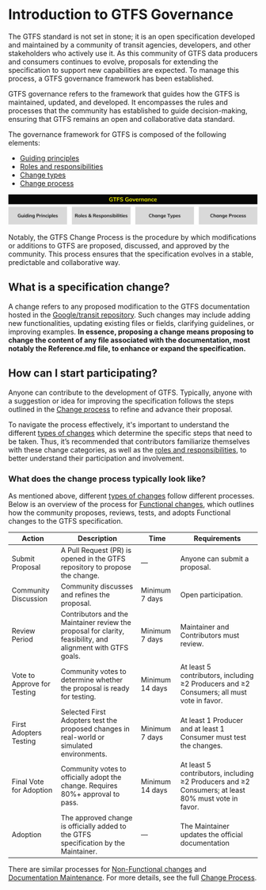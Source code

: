 # Introduction to GTFS Governance

The GTFS standard is not set in stone; it is an open specification developed and maintained by a community of transit agencies, developers, and other stakeholders who actively use it. As this community of GTFS data producers and consumers continues to evolve, proposals for extending the specification to support new capabilities are expected. To manage this process, a GTFS governance framework has been established.

GTFS governance refers to the framework that guides how the GTFS is maintained, updated, and developed. It encompasses the rules and processes that the community has established to guide decision-making, ensuring that GTFS remains an open and collaborative data standard.

The governance framework for GTFS is composed of the following elements:

* [Guiding principles](guiding-principles.md)  
* [Roles and responsibilities](roles.md)  
* [Change types](change-types.md)
* [Change process](change-process.md)

![](assets/governance-intro.svg)

Notably, the GTFS Change Process is the procedure by which modifications or additions to GTFS are proposed, discussed, and approved by the community. This process ensures that the specification evolves in a stable, predictable and collaborative way.

## What is a specification change?

A change refers to any proposed modification to the GTFS documentation hosted in the [Google/transit repository](https://github.com/google/transit). Such changes may include adding new functionalities, updating existing files or fields, clarifying guidelines, or improving examples. **In essence, proposing a change means proposing to change the content of any file associated with the documentation, most notably the Reference.md file, to enhance or expand the specification.**

## How can I start participating?

Anyone can contribute to the development of GTFS. Typically, anyone with a suggestion or idea for improving the specification follows the steps outlined in the [Change process](change-process.md) to refine and advance their proposal.

To navigate the process effectively, it's important to understand the different [types of changes](change-types.md) which determine the specific steps that need to be taken. Thus, it’s recommended that contributors familiarize themselves with these change categories, as well as the [roles and responsibilities](roles.md), to better understand their participation and involvement.

### What does the change process typically look like?

As mentioned above, different [types of changes](change-types.md) follow different processes. Below is an overview of the process for [Functional changes](change-types.md/#functional-changes), which outlines how the community proposes, reviews, tests, and adopts Functional changes to the GTFS specification.

| Action                      | Description                                                                                                  | Time            | Requirements                                                                                       |
| --------------------------- | ------------------------------------------------------------------------------------------------------------ | --------------- | -------------------------------------------------------------------------------------------------- |
| Submit Proposal             | A Pull Request (PR) is opened in the GTFS repository to propose the change.                                  | —               | Anyone can submit a proposal.                                                                      |
| Community Discussion        | Community discusses and refines the proposal.                                                                | Minimum 7 days  | Open participation.                                                                                |
| Review Period               | Contributors and the Maintainer review the proposal for clarity, feasibility, and alignment with GTFS goals. | Minimum 7 days  | Maintainer and Contributors must review.                                                           |
| Vote to Approve for Testing | Community votes to determine whether the proposal is ready for testing.                                      | Minimum 14 days | At least 5 contributors, including ≥2 Producers and ≥2 Consumers; all must vote in favor.          |
| First Adopters Testing      | Selected First Adopters test the proposed changes in real-world or simulated environments.                   | Minimum 7 days  | At least 1 Producer and at least 1 Consumer must test the changes.                                 |
| Final Vote for Adoption     | Community votes to officially adopt the change. Requires 80%+ approval to pass.                              | Minimum 14 days | At least 5 contributors, including ≥2 Producers and ≥2 Consumers; at least 80% must vote in favor. |
| Adoption                    | The approved change is officially added to the GTFS specification by the Maintainer.                         | —               | The Maintainer updates the official documentation                                                  |


There are similar processes for [Non-Functional changes](change-types.md/#non-functional-changes) and [Documentation Maintenance](change-types.md/#documentation-maintenance). For more details, see the full [Change Process](change-process.md).
